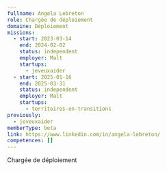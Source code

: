 ```yaml
---
fullname: Angela Lebreton
role: Chargée de déploiement
domaine: Déploiement
missions:
  - start: 2023-03-14
    end: 2024-02-02
    status: independent
    employer: Malt
    startups:
      - jeveuxaider
  - start: 2025-01-16
    end: 2025-03-31
    status: independent
    employer: Malt
    startups:
      - territoires-en-transitions
previously:
  - jeveuxaider
memberType: beta
link: https://www.linkedin.com/in/angela-lebreton/
competences: []
---
```

Chargée de déploiement